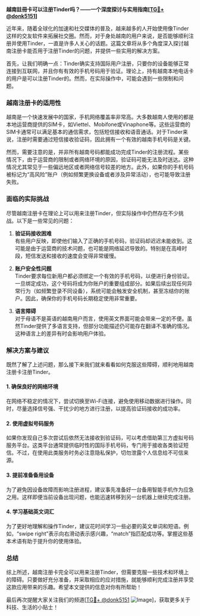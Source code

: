 **越南註冊卡可以注册Tinder吗？——一个深度探讨与实用指南[[TG💪+ @donk5151](https://t.me/s/donk5151)]**

近年来，随着全球化的加速和社交媒体的普及，越来越多的人开始使用像Tinder这样的交友软件来拓展社交圈。然而，对于身处越南的用户来说，是否能够顺利注册并使用Tinder，一直是许多人关心的话题。这篇文章将从多个角度深入探讨越南注册卡能否用于注册Tinder的问题，并提供一些实用的解决方案。

首先，让我们明确一点：Tinder确实支持国际用户注册，只要你的设备能够正常连接到互联网，并且你有有效的手机号码用于验证。理论上，持有越南本地电话卡的用户是可以注册Tinder的。然而，在实际操作中，可能会遇到一些限制和问题。

### 越南注册卡的适用性

越南是一个快速发展中的国家，手机网络覆盖率非常高。大多数越南人使用的都是本地运营商提供的SIM卡，如Viettel、Mobifone或Vinaphone等。这些运营商的SIM卡通常可以满足基本的通信需求，包括短信接收和语音通话。对于Tinder来说，注册时需要通过短信接收验证码，因此拥有一个有效的越南手机号码是关键。

然而，需要注意的是，并非所有越南号码都能成功完成Tinder的注册流程。某些情况下，由于运营商的限制或者网络环境的原因，验证码可能无法及时送达。这种情况尤其常见于一些偏远地区或者网络信号较差的地方。此外，如果你的手机号码被标记为“高风险”账户（例如频繁更换设备或者涉及异常活动），也可能导致注册失败。

### 面临的实际挑战

尽管越南注册卡在理论上可以用来注册Tinder，但实际操作中仍然存在不少挑战。以下是一些常见的问题：

1. **验证码接收困难**  
   有些用户反映，即使他们输入了正确的手机号码，验证码却迟迟未能收到。这可能是由于运营商的技术问题，也可能是网络延迟导致的。特别是在高峰时段，短信发送和接收的速度会变得非常缓慢。

2. **账户安全性问题**  
   Tinder要求每位新用户都必须绑定一个有效的手机号码，以便进行身份验证。一旦绑定成功，这个号码将成为你账户的重要组成部分。如果后续出现任何异常行为（如频繁登录不同设备），系统可能会触发安全机制，甚至冻结你的账户。因此，确保你的手机号码长期稳定使用非常重要。

3. **语言障碍**  
   对于母语不是英语的越南用户而言，使用英文界面可能会带来一定的不便。虽然Tinder提供了多语言支持，但部分功能描述仍可能存在翻译不准确的情况。这种语言上的差异有时会影响用户体验。

### 解决方案与建议

既然了解了上述问题，那么接下来我们就来看看如何克服这些障碍，顺利地用越南注册卡注册Tinder。

#### 1. 确保良好的网络环境
在网络不稳定的情况下，尝试切换至Wi-Fi连接，避免使用移动数据进行操作。同时，尽量选择信号强、干扰少的地方进行注册，以提高验证码接收的成功率。

#### 2. 使用虚拟号码服务
如果你发现自己多次尝试后依然无法接收到验证码，可以考虑借助第三方虚拟号码服务平台。这类平台通常提供临时性的国际手机号码，专门用于接收各类验证短信。不过，在使用此类服务时务必注意隐私保护，切勿泄露个人信息给不可信来源。

#### 3. 提前准备备用设备
为了避免因设备故障而影响注册进程，建议事先准备好一台备用智能手机作为应急之用。这样即便当前设备出现问题，也能迅速转移到另一台机器上继续完成注册。

#### 4. 学习基础英文词汇
为了更好地理解和操作Tinder，建议花时间学习一些必要的英文单词和短语。例如，“swipe right”表示向右滑动表示感兴趣，“match”指匹配成功等。掌握这些基本术语有助于提升你的使用体验。

### 总结

综上所述，越南注册卡完全可以用来注册Tinder，但需要克服一些技术和环境上的障碍。只要做好充分准备，并采取相应的应对措施，就能够顺利完成注册并享受这款应用带来的乐趣。希望本文提供的信息对你有所帮助！

最后再次提醒大家关注我们的频道[[TG💪+ @donk5151](https://t.me/s/donk5151) ![Image](https://i.postimg.cc/rwNCRYN7/Snipaste-2025-04-30-17-27-05.png)]，获取更多关于科技、生活的小贴士！